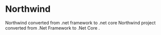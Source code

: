 # Northwind
Northwind converted from .net framework to .net core
Northwind project converted from .Net Framework to .Net Core .
